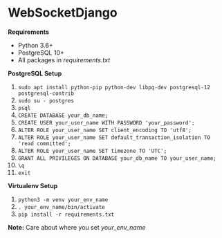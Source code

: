 # WebSocketDjango

**Requirements**

- Python 3.6+
- PostgreSQL 10+
- All packages in *requirements.txt*

**PostgreSQL Setup**

1. `sudo apt install python-pip python-dev libpq-dev postgresql-12 postgresql-contrib`
2. `sudo su - postgres`
3. `psql`
4. `CREATE DATABASE your_db_name;`
5. `CREATE USER your_user_name WITH PASSWORD 'your_password';`
6. `ALTER ROLE your_user_name SET client_encoding TO 'utf8';`
7. `ALTER ROLE your_user_name SET default_transaction_isolation TO 'read committed';`
8. `ALTER ROLE your_user_name SET timezone TO 'UTC';`
9. `GRANT ALL PRIVILEGES ON DATABASE your_db_name TO your_user_name;`
10. `\q`
11. `exit`

**Virtualenv Setup**

1. `python3 -m venv your_env_name`
2. `. your_env_name/bin/activate`
3. `pip install -r requirements.txt`

**Note:** Care about where you set *your_env_name*
